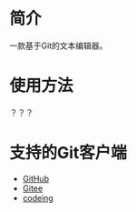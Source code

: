 # 简介

一款基于Git的文本编辑器。

# 使用方法

？？？

# 支持的Git客户端
- [GitHub](https://github.com/)
- [Gitee]()
- [codeing]()

